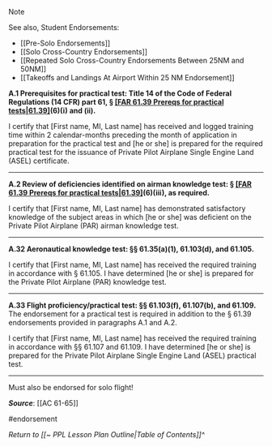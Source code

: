 > [!note] 
> See also, Student Endorsements:
> - [[Pre-Solo Endorsements]]
> - [[Solo Cross-Country Endorsements]]
> - [[Repeated Solo Cross-Country Endorsements Between 25NM and 50NM]]
> - [[Takeoffs and Landings At Airport Within 25 NM Endorsement]]

**A.1 Prerequisites for practical test: Title 14 of the Code of Federal Regulations (14 CFR) part 61, § [[FAR 61.39 Prereqs for practical tests|61.39]](a)(6)(i) and (ii).**

I certify that \[First name, MI, Last name\] has received and logged training time within 2 calendar-months preceding the month of application in preparation for the practical test and \[he or she\] is prepared for the required practical test for the issuance of Private Pilot Airplane Single Engine Land (ASEL) certificate.

----

**A.2 Review of deficiencies identified on airman knowledge test: § [[FAR 61.39 Prereqs for practical tests|61.39]](a)(6)(iii), as required.**

I certify that \[First name, MI, Last name\] has demonstrated satisfactory knowledge of the subject areas in which \[he or she\] was deficient on the Private Pilot Airplane (PAR) airman knowledge test.

----

**A.32 Aeronautical knowledge test: §§ 61.35(a)(1), 61.103(d), and 61.105.**

I certify that \[First name, MI, Last name\] has received the required training in accordance with § 61.105. I have determined \[he or she\] is prepared for the Private Pilot Airplane (PAR) knowledge test.

---

**A.33 Flight proficiency/practical test: §§ 61.103(f), 61.107(b), and 61.109.** The endorsement for a practical test is required in addition to the § 61.39 endorsements provided in paragraphs A.1 and A.2.

I certify that \[First name, MI, Last name\] has received the required training in accordance with §§ 61.107 and 61.109. I have determined \[he or she\] is prepared for the Private Pilot Airplane Single Engine Land (ASEL) practical test.

---

Must also be endorsed for solo flight!

***Source***: [[AC 61-65]]

#endorsement 


*Return to [[~ PPL Lesson Plan Outline|Table of Contents]]^*